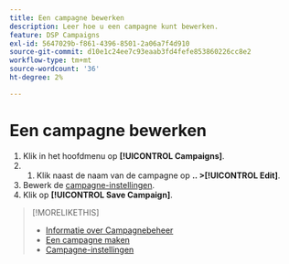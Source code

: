 ```yaml
---
title: Een campagne bewerken
description: Leer hoe u een campagne kunt bewerken.
feature: DSP Campaigns
exl-id: 5647029b-f861-4396-8501-2a06a7f4d910
source-git-commit: d10e1c24ee7c93eaab3fd4fefe853860226cc8e2
workflow-type: tm+mt
source-wordcount: '36'
ht-degree: 2%

---
```


# Een campagne bewerken

1. Klik in het hoofdmenu op **[!UICONTROL Campaigns]**.
1. 
   1. Klik naast de naam van de campagne op **.. >[!UICONTROL Edit]**.
1. Bewerk de [campagne-instellingen](campaign-settings.md).
1. Klik op **[!UICONTROL Save Campaign]**.

>[!MORELIKETHIS]
>
>* [Informatie over Campagnebeheer](campaign-about.md)
>* [Een campagne maken](campaign-create.md)
>* [Campagne-instellingen](campaign-settings.md)

